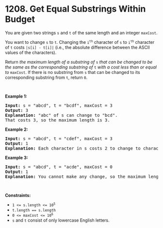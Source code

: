# 1208. Get Equal Substrings Within Budget 
<div class="elfjS" data-track-load="description_content"><p>You are given two strings <code>s</code> and <code>t</code> of the same length and an integer <code>maxCost</code>.</p>

<p>You want to change <code>s</code> to <code>t</code>. Changing the <code>i<sup>th</sup></code> character of <code>s</code> to <code>i<sup>th</sup></code> character of <code>t</code> costs <code>|s[i] - t[i]|</code> (i.e., the absolute difference between the ASCII values of the characters).</p>

<p>Return <em>the maximum length of a substring of </em><code>s</code><em> that can be changed to be the same as the corresponding substring of </em><code>t</code><em> with a cost less than or equal to </em><code>maxCost</code>. If there is no substring from <code>s</code> that can be changed to its corresponding substring from <code>t</code>, return <code>0</code>.</p>

<p>&nbsp;</p>
<p><strong class="example">Example 1:</strong></p>

<pre><strong>Input:</strong> s = "abcd", t = "bcdf", maxCost = 3
<strong>Output:</strong> 3
<strong>Explanation:</strong> "abc" of s can change to "bcd".
That costs 3, so the maximum length is 3.
</pre>

<p><strong class="example">Example 2:</strong></p>

<pre><strong>Input:</strong> s = "abcd", t = "cdef", maxCost = 3
<strong>Output:</strong> 1
<strong>Explanation:</strong> Each character in s costs 2 to change to character in t,  so the maximum length is 1.
</pre>

<p><strong class="example">Example 3:</strong></p>

<pre><strong>Input:</strong> s = "abcd", t = "acde", maxCost = 0
<strong>Output:</strong> 1
<strong>Explanation:</strong> You cannot make any change, so the maximum length is 1.
</pre>

<p>&nbsp;</p>
<p><strong>Constraints:</strong></p>

<ul>
	<li><code>1 &lt;= s.length &lt;= 10<sup>5</sup></code></li>
	<li><code>t.length == s.length</code></li>
	<li><code>0 &lt;= maxCost &lt;= 10<sup>6</sup></code></li>
	<li><code>s</code> and <code>t</code> consist of only lowercase English letters.</li>
</ul>
</div>
